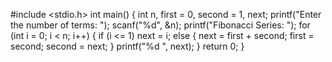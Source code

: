 #include <stdio.h>
int main() {
    int n, first = 0, second = 1, next;
    printf("Enter the number of terms: ");
    scanf("%d", &n);
    printf("Fibonacci Series: ");
    for (int i = 0; i < n; i++) {
        if (i <= 1)
            next = i;
        else {
            next = first + second;
            first = second;
            second = next;
        }
        printf("%d ", next);
    }
    return 0;
}

